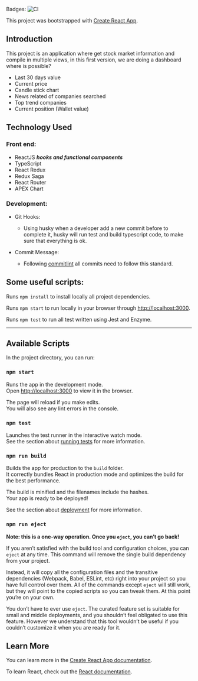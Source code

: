 Badges:
![CI](https://github.com/rodriguesl3/timesheet/workflows/CI/badge.svg?branch=develop)

This project was bootstrapped with [Create React App](https://github.com/facebook/create-react-app).


## Introduction
This project is an application where get stock market information and compile in multiple views, in this first version, we are doing a dashboard where is possible?

* Last 30 days value
* Current price 
* Candle stick chart
* News related of companies searched
* Top trend companies
* Current position (Wallet value)

## Technology Used
### Front end:
* ReactJS ***hooks and functional components***
* TypeScript
* React Redux 
* Redux Saga
* React Router
* APEX Chart

### Development:
* Git Hooks:
  
  * Using husky when a developer add a new commit before to complete it, husky will run test and build typescript code, to make sure that everything is ok.

* Commit Message:
  
  * Following [commitlint](https://github.com/conventional-changelog/commitlint) all commits need to follow this standard.


## Some useful scripts:

Runs `npm install` to install locally all project dependencies.

Runs `npm start` to run locally in your browser through [http://localhost:3000](http://localhost:3000).

Runs `npm test` to run all test written using Jest and Enzyme.


---
## Available Scripts

In the project directory, you can run:

### `npm start`

Runs the app in the development mode.<br />
Open [http://localhost:3000](http://localhost:3000) to view it in the browser.

The page will reload if you make edits.<br />
You will also see any lint errors in the console.

### `npm test`

Launches the test runner in the interactive watch mode.<br />
See the section about [running tests](https://facebook.github.io/create-react-app/docs/running-tests) for more information.

### `npm run build`

Builds the app for production to the `build` folder.<br />
It correctly bundles React in production mode and optimizes the build for the best performance.

The build is minified and the filenames include the hashes.<br />
Your app is ready to be deployed!

See the section about [deployment](https://facebook.github.io/create-react-app/docs/deployment) for more information.

### `npm run eject`

**Note: this is a one-way operation. Once you `eject`, you can’t go back!**

If you aren’t satisfied with the build tool and configuration choices, you can `eject` at any time. This command will remove the single build dependency from your project.

Instead, it will copy all the configuration files and the transitive dependencies (Webpack, Babel, ESLint, etc) right into your project so you have full control over them. All of the commands except `eject` will still work, but they will point to the copied scripts so you can tweak them. At this point you’re on your own.

You don’t have to ever use `eject`. The curated feature set is suitable for small and middle deployments, and you shouldn’t feel obligated to use this feature. However we understand that this tool wouldn’t be useful if you couldn’t customize it when you are ready for it.

## Learn More

You can learn more in the [Create React App documentation](https://facebook.github.io/create-react-app/docs/getting-started).

To learn React, check out the [React documentation](https://reactjs.org/).
